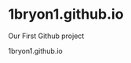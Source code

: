 # 1bryon1.github.io
Our First Github project

<a heref="http://1bryon1.github.io">1bryon1.github.io</a>

